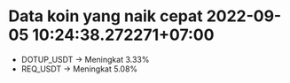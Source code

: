 # Data koin yang naik cepat 2022-09-05 10:24:38.272271+07:00

* DOTUP_USDT -> Meningkat 3.33%
* REQ_USDT -> Meningkat 5.08%
